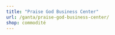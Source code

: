 ```yaml
---
title: "Praise God Business Center"
url: /ganta/praise-god-business-center/
shop: commodité
---
```

